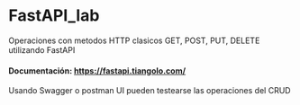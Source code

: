 # FastAPI_lab
Operaciones con metodos HTTP clasicos GET, POST, PUT, DELETE utilizando FastAPI
#### Documentación: https://fastapi.tiangolo.com/
Usando Swagger o postman UI pueden testearse las operaciones del CRUD

